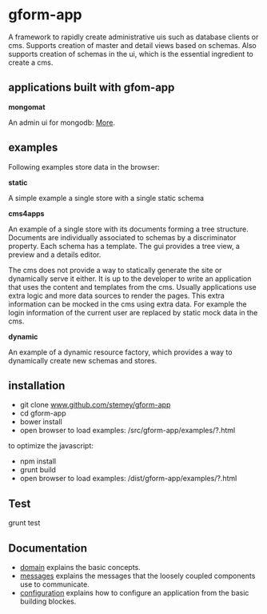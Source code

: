 gform-app
========

 A framework to rapidly create administrative uis such as database clients or cms.
 Supports creation of master and detail views based on schemas. Also supports
 creation of schemas in the ui, which is the essential ingredient to create a cms.
 
applications built with gfom-app
--------
 
**mongomat**

An admin ui for mongodb: [More](http://github.com/stemey/mongomat).
 


examples
---------

Following examples store data in the browser:

**static**

A simple example a single store with a single static schema


**cms4apps**

An example of a single store with its documents forming a tree structure. Documents are individually associated to schemas
by a discriminator property. Each schema has a template. The gui provides a tree view, a preview and a details editor. 

The cms does not provide a way to statically generate the site or dynamically serve it either. It is up to the developer to write an application
that uses the content and templates from the cms. Usually applications use extra logic and more data sources to render 
the pages. This extra information can be mocked in the cms using extra data. For example the login information of the current
user are replaced by static mock data in the cms.


**dynamic**

An example of a dynamic resource factory, which provides a way to dynamically create new schemas and stores.



installation
------------

* git clone www.github.com/stemey/gform-app
* cd gform-app
* bower install
* open browser to load examples: /src/gform-app/examples/?.html

to optimize the javascript:

* npm install
* grunt build
* open browser to load examples: /dist/gform-app/examples/?.html

Test
----

grunt test


Documentation
-------------

- [domain](docs/domain.md) explains the basic concepts.
- [messages](docs/messages.md) explains the messages that the loosely coupled components use to communicate.
- [configuration](docs/configuration.md) explains how to configure an application from the basic building blockes.








  



